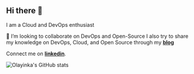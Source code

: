 ## Hi there 👋

 I am a Cloud and DevOps enthusiast 

👯 I’m looking to collaborate on DevOps and Open-Source
I also try to share my knowledge on DevOps, Cloud, and Open Source through my **[blog](https://medium.com/@olayinkancs)** 

Connect me on  **[linkedin](https://www.linkedin.com/in/olayinka-idowu-7a92b3166)**.



![Olayinka's GitHub stats](https://github-readme-stats.vercel.app/api?username=haywhyz&show_icons=true&count_private=true) 

